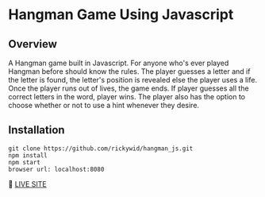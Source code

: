 # Hangman Game Using Javascript

## Overview
A Hangman game built in Javascript. For anyone who's ever played Hangman before should know the rules. The player guesses a letter and if the letter is found, the letter's position is revealed else the player uses a life. Once the player runs out of lives, the game ends. If player guesses all the correct letters in the word, player wins. The player also has the option to choose whether or not to use a hint whenever they desire.

## Installation
```
git clone https://github.com/rickywid/hangman_js.git
npm install
npm start
browser url: localhost:8080

```

:rocket: [LIVE SITE](https://rickywid.github.io/hangman_js/)


